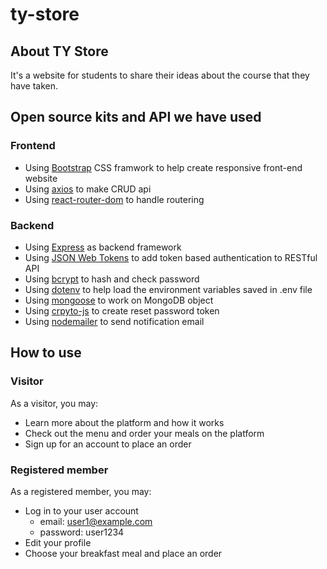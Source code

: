 # ty-store


## About TY Store
It's a  website for students to share their ideas about the course that they have taken.

## Open source kits and API we have used
### Frontend
- Using [Bootstrap](https://github.com/twbs/bootstrap) CSS framwork to help create responsive front-end website
- Using [axios](https://github.com/axios/axios) to make CRUD api
- Using [react-router-dom](https://github.com/ReactTraining/react-router/tree/master/packages/react-router-dom) to handle routering

### Backend
- Using [Express](https://github.com/expressjs/express) as backend framework
- Using [JSON Web Tokens](https://github.com/auth0/node-jsonwebtoken) to add token based authentication to RESTful API
- Using [bcrypt](https://github.com/dcodeIO/bcrypt.js) to hash and check password
- Using [dotenv](https://github.com/motdotla/dotenv) to help load the environment variables saved in .env file
- Using [mongoose](https://github.com/Automattic/mongoose) to work on MongoDB object
- Using [crpyto-js](https://github.com/brix/crypto-js) to create reset password token
- Using [nodemailer](https://github.com/nodemailer/nodemailer) to send notification email

## How to use
### Visitor
As a visitor, you may:
- Learn more about the platform and how it works
- Check out the menu and order your meals on the platform
- Sign up for an account to place an order

### Registered member 
As a registered member, you may:

- Log in to your  user account
  - email: user1@example.com
  - password: user1234
- Edit your profile
- Choose your breakfast meal and place an order

